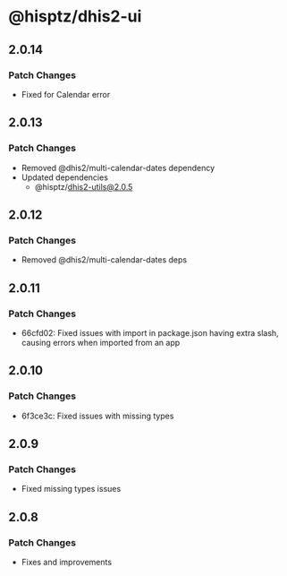 # @hisptz/dhis2-ui

## 2.0.14

### Patch Changes

- Fixed for Calendar error

## 2.0.13

### Patch Changes

- Removed @dhis2/multi-calendar-dates dependency
- Updated dependencies
  - @hisptz/dhis2-utils@2.0.5

## 2.0.12

### Patch Changes

- Removed @dhis2/multi-calendar-dates deps

## 2.0.11

### Patch Changes

- 66cfd02: Fixed issues with import in package.json having extra slash, causing errors when imported from an app

## 2.0.10

### Patch Changes

- 6f3ce3c: Fixed issues with missing types

## 2.0.9

### Patch Changes

- Fixed missing types issues

## 2.0.8

### Patch Changes

- Fixes and improvements
